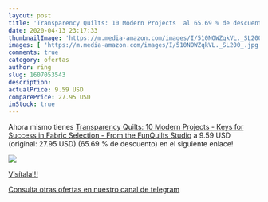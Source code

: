 ```yaml
---
layout: post
title: 'Transparency Quilts: 10 Modern Projects  al 65.69 % de descuento'
date: 2020-04-13 23:17:33
thumbnailImage: 'https://m.media-amazon.com/images/I/510NOWZqkVL._SL200_.jpg'
images: [ 'https://m.media-amazon.com/images/I/510NOWZqkVL._SL200_.jpg' ]
comments: true
category: ofertas
author: ring
slug: 1607053543
description:
actualPrice: 9.59 USD
comparePrice: 27.95 USD
inStock: true
---
```


Ahora mismo tienes [Transparency Quilts: 10 Modern Projects - Keys for Success in Fabric Selection - From the FunQuilts Studio](https://www.amazon.com/dp/1607053543/?tag=redken08-20) a 9.59 USD (original: 27.95 USD) (65.69 %  de descuento) en el siguiente enlace!

[![](https://m.media-amazon.com/images/I/510NOWZqkVL._SL200_.jpg)](https://www.amazon.com/dp/1607053543/?tag=redken08-20)

[Visítala!!!](https://www.amazon.com/dp/1607053543/?tag=redken08-20)

[Consulta otras ofertas en nuestro canal de telegram](https://t.me/s/ofertas25)
